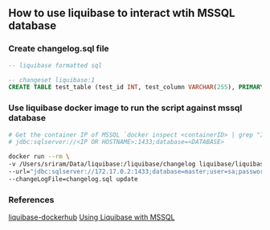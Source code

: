 ## How to use liquibase to interact wtih MSSQL database

### Create changelog.sql file

```sql
-- liquibase formatted sql

-- changeset liquibase:1
CREATE TABLE test_table (test_id INT, test_column VARCHAR(255), PRIMARY KEY (test_id))
```

### Use liquibase docker image to run the script against mssql database

```sh
# Get the container IP of MSSQL `docker inspect <containerID> | grep "IPAddress"`
# jdbc:sqlserver://<IP OR HOSTNAME>:1433;database=<DATABASE>

docker run --rm \
-v /Users/sriram/Data/liquibase:/liquibase/changelog liquibase/liquibase \
--url="jdbc:sqlserver://172.17.0.2:1433;database=master;user=sa;password=Welcomme123;trustServerCertificate=true" \
--changeLogFile=changelog.sql update
```

### References
[liquibase-dockerhub](https://hub.docker.com/r/liquibase/liquibase)
[Using Liquibase with MSSQL](https://docs.liquibase.com/start/tutorials/mssql.html?Highlight=connect%20to%20mssql)
